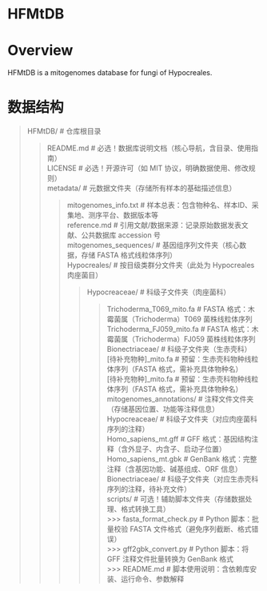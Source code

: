 HFMtDB
======
Overview
========
HFMtDB is a mitogenomes database for fungi of Hypocreales. <br>

数据结构
=======
>HFMtDB/                                          # 仓库根目录<br>
>>README.md                                    # 必选！数据库说明文档（核心导航，含目录、使用指南）<br>
>>LICENSE                                      # 必选！开源许可（如 MIT 协议，明确数据使用、修改规则）<br>
>>metadata/                                    # 元数据文件夹（存储所有样本的基础描述信息）<br>
>>>mitogenomes_info.txt                     # 样本总表：包含物种名、样本ID、采集地、测序平台、数据版本等<br>
>>>reference.md                             # 引用文献/数据来源：记录原始数据发表文献、公共数据库 accession 号<br>
>>mitogenomes_sequences/                       # 基因组序列文件夹（核心数据，存储 FASTA 格式线粒体序列）<br>
>>>Hypocreales/                             # 按目级类群分文件夹（此处为 Hypocreales 肉座菌目）<br>
>>>> Hypocreaceae/                        # 科级子文件夹（肉座菌科）<br>
>>>>> Trichoderma_T069_mito.fa         # FASTA 格式：木霉菌属（Trichoderma）T069 菌株线粒体序列<br>
>>>>> Trichoderma_FJ059_mito.fa        # FASTA 格式：木霉菌属（Trichoderma）FJ059 菌株线粒体序列<br>
>>>> Bionectriaceae/                      # 科级子文件夹（生赤壳科）<br>
>>>>>[待补充物种]_mito.fa             # 预留：生赤壳科物种线粒体序列（FASTA 格式，需补充具体物种名）<br>
>>>>>[待补充物种]_mito.fa             # 预留：生赤壳科物种线粒体序列（FASTA 格式，需补充具体物种名）<br>
>> mitogenomes_annotations/                     # 注释文件文件夹（存储基因位置、功能等注释信息）<br>
>>> Hypocreaceae/                            # 科级子文件夹（对应肉座菌科序列的注释）<br>
>>>> Homo_sapiens_mt.gff                  # GFF 格式：基因结构注释（含外显子、内含子、启动子位置）<br>
>>>> Homo_sapiens_mt.gbk                  # GenBank 格式：完整注释（含基因功能、碱基组成、ORF 信息）<br>
>>> Bionectriaceae/                          # 科级子文件夹（对应生赤壳科序列的注释，待补充文件）<br>
>> scripts/                                     # 可选！辅助脚本文件夹（存储数据处理、格式转换工具）<br>
    >>> fasta_format_check.py                    # Python 脚本：批量校验 FASTA 文件格式（避免序列截断、格式错误）<br>
    >>> gff2gbk_convert.py                       # Python 脚本：将 GFF 注释文件批量转换为 GenBank 格式<br>
    >>> README.md                                # 脚本使用说明：含依赖库安装、运行命令、参数解释<br>


